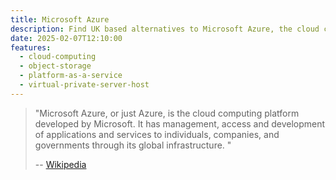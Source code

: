 ```yaml
---
title: Microsoft Azure
description: Find UK based alternatives to Microsoft Azure, the cloud computing platform developed by Microsoft.
date: 2025-02-07T12:10:00
features:
  - cloud-computing
  - object-storage
  - platform-as-a-service
  - virtual-private-server-host
---
```

> "Microsoft Azure, or just Azure, is the cloud computing platform developed by Microsoft. It has management, access and development of applications and services to individuals, companies, and governments through its global infrastructure. "
>
> -- [Wikipedia](https://en.wikipedia.org/wiki/Microsoft_Azure)
